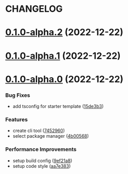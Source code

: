 # CHANGELOG

# [0.1.0-alpha.2](https://github.com/jwcjs/create-jwc/compare/v0.1.0-alpha.1...v0.1.0-alpha.2) (2022-12-22)



# [0.1.0-alpha.1](https://github.com/jwcjs/create-jwc/compare/v0.1.0-alpha.0...v0.1.0-alpha.1) (2022-12-22)



# [0.1.0-alpha.0](https://github.com/jwcjs/create-jwc/compare/7452960e7fb8bbd1fcb0f8a6815791710bf3755b...v0.1.0-alpha.0) (2022-12-22)


### Bug Fixes

* add tsconfig for starter template ([15de3b3](https://github.com/jwcjs/create-jwc/commit/15de3b32f1b08520a2a6a54025bbb37b7dc8415f))


### Features

* create cli tool ([7452960](https://github.com/jwcjs/create-jwc/commit/7452960e7fb8bbd1fcb0f8a6815791710bf3755b))
* select package manager ([4b00568](https://github.com/jwcjs/create-jwc/commit/4b0056846ed9abe8f0ceedc68ab681d16cc6dcda))


### Performance Improvements

* setup build config ([9ef21a8](https://github.com/jwcjs/create-jwc/commit/9ef21a8e8b90a553b79b1c1fac13170a6f0e160d))
* setup code style ([aa7e383](https://github.com/jwcjs/create-jwc/commit/aa7e38314aafe1396ec6fa4eb3e16645541a3260))




